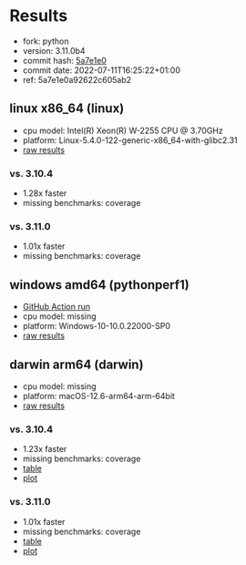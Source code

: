 # Results

- fork: python
- version: 3.11.0b4
- commit hash: [5a7e1e0](https://github.com/python/cpython/commit/5a7e1e0)
- commit date: 2022-07-11T16:25:22+01:00
- ref: 5a7e1e0a92622c605ab2

## linux x86_64 (linux)

- cpu model: Intel(R) Xeon(R) W-2255 CPU @ 3.70GHz
- platform: Linux-5.4.0-122-generic-x86_64-with-glibc2.31
- [raw results](bm-20220711-linux-x86_64-python-5a7e1e0a92622c605ab2-3.11.0b4-5a7e1e0.json)

### vs. 3.10.4

- 1.28x faster
- missing benchmarks: coverage

### vs. 3.11.0

- 1.01x faster
- missing benchmarks: coverage

## windows amd64 (pythonperf1)

- [GitHub Action run](https://github.com/faster-cpython/benchmarking/actions/runs/4483411326)
- cpu model: missing
- platform: Windows-10-10.0.22000-SP0
- [raw results](bm-20220711-pythonperf1-amd64-python-5a7e1e0a92622c605ab2-3.11.0b4-5a7e1e0.json)

## darwin arm64 (darwin)

- cpu model: missing
- platform: macOS-12.6-arm64-arm-64bit
- [raw results](bm-20220711-darwin-arm64-python-5a7e1e0a92622c605ab2-3.11.0b4-5a7e1e0.json)

### vs. 3.10.4

- 1.23x faster
- missing benchmarks: coverage
- [table](bm-20220711-darwin-arm64-python-5a7e1e0a92622c605ab2-3.11.0b4-5a7e1e0-vs-3.10.4.md)
- [plot](bm-20220711-darwin-arm64-python-5a7e1e0a92622c605ab2-3.11.0b4-5a7e1e0-vs-3.10.4.png)

### vs. 3.11.0

- 1.01x faster
- missing benchmarks: coverage
- [table](bm-20220711-darwin-arm64-python-5a7e1e0a92622c605ab2-3.11.0b4-5a7e1e0-vs-3.11.0.md)
- [plot](bm-20220711-darwin-arm64-python-5a7e1e0a92622c605ab2-3.11.0b4-5a7e1e0-vs-3.11.0.png)

